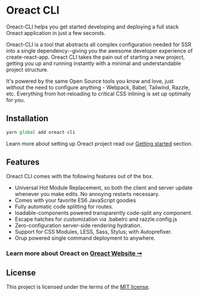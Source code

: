 # Oreact CLI 
Oreact-CLI helps you get started developing and deploying a full stack Oreact application in just a few seconds.

Oreact-CLI is a tool that abstracts all complex configuration needed for SSR into a single dependency--giving you the awesome developer experience of create-react-app. Oreact CLI takes the pain out of starting a new project, getting you up and running instantly with a minimal and understandable project structure.

It's powered by the same Open Source tools you know and love, just without the need to configure anything - Webpack, Babel, Tailwind, Razzle, etc. Everything from hot-reloading to critical CSS inlining is set up optimally for you. 

## Installation

```jsx
yarn global add oreact-cli
```
Learn more about setting up Oreact project read our [Getting started](https://oreactjs.com/docs/cli/introduction) section.


## Features

Oreact CLI comes with the following features out of the box.


* Universal Hot Module Replacement, so both the client and server update whenever you make edits. No annoying restarts necessary.
* Comes with your favorite ES6 JavaScript goodies
* Fully automatic code splitting for routes.
* loadable-components powered transparently code-split any component.
* Escape hatches for customization via .babelrc and razzle.config.js
* Zero-configuration server-side rendering hydration.
* Support for CSS Modules, LESS, Sass, Stylus; with Autoprefixer.
* Orup powered single command deployment to anywhere.
    
### Learn more about Oreact on [Oreact Website ➞](https://oreactjs.com)

## License

This project is licensed under the terms of the
[MIT license](/LICENSE).
